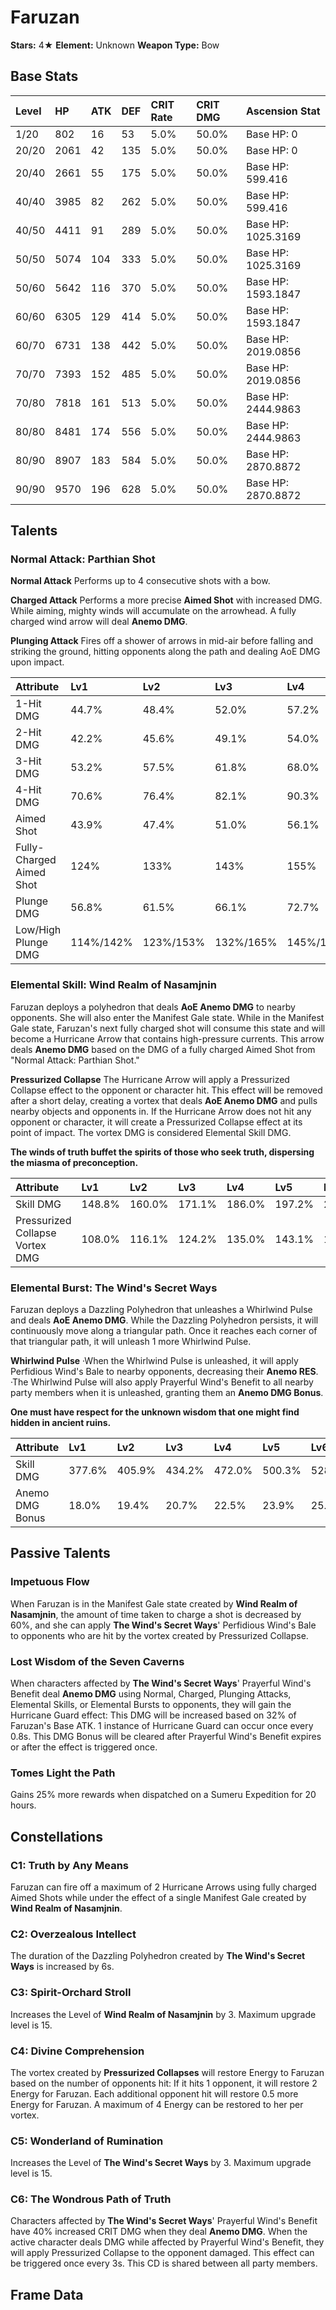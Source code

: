 # Faruzan

**Stars:** 4★
**Element:** Unknown
**Weapon Type:** Bow

## Base Stats

| Level | HP | ATK | DEF | CRIT Rate | CRIT DMG | Ascension Stat |
| :--- | :--- | :--- | :--- | :--- | :--- | :--- |
| 1/20 | 802 | 16 | 53 | 5.0% | 50.0% | Base HP: 0 |
| 20/20 | 2061 | 42 | 135 | 5.0% | 50.0% | Base HP: 0 |
| 20/40 | 2661 | 55 | 175 | 5.0% | 50.0% | Base HP: 599.416 |
| 40/40 | 3985 | 82 | 262 | 5.0% | 50.0% | Base HP: 599.416 |
| 40/50 | 4411 | 91 | 289 | 5.0% | 50.0% | Base HP: 1025.3169 |
| 50/50 | 5074 | 104 | 333 | 5.0% | 50.0% | Base HP: 1025.3169 |
| 50/60 | 5642 | 116 | 370 | 5.0% | 50.0% | Base HP: 1593.1847 |
| 60/60 | 6305 | 129 | 414 | 5.0% | 50.0% | Base HP: 1593.1847 |
| 60/70 | 6731 | 138 | 442 | 5.0% | 50.0% | Base HP: 2019.0856 |
| 70/70 | 7393 | 152 | 485 | 5.0% | 50.0% | Base HP: 2019.0856 |
| 70/80 | 7818 | 161 | 513 | 5.0% | 50.0% | Base HP: 2444.9863 |
| 80/80 | 8481 | 174 | 556 | 5.0% | 50.0% | Base HP: 2444.9863 |
| 80/90 | 8907 | 183 | 584 | 5.0% | 50.0% | Base HP: 2870.8872 |
| 90/90 | 9570 | 196 | 628 | 5.0% | 50.0% | Base HP: 2870.8872 |

## Talents

### Normal Attack: Parthian Shot

**Normal Attack**
Performs up to 4 consecutive shots with a bow.

**Charged Attack**
Performs a more precise **Aimed Shot** with increased DMG.
While aiming, mighty winds will accumulate on the arrowhead. A fully charged wind arrow will deal **Anemo DMG**.

**Plunging Attack**
Fires off a shower of arrows in mid-air before falling and striking the ground, hitting opponents along the path and dealing AoE DMG upon impact.

| Attribute | Lv1 | Lv2 | Lv3 | Lv4 | Lv5 | Lv6 | Lv7 | Lv8 | Lv9 | Lv10 | Lv11 | Lv12 | Lv13 | Lv14 | Lv15 |
| :--- | :--- | :--- | :--- | :--- | :--- | :--- | :--- | :--- | :--- | :--- | :--- | :--- | :--- | :--- | :--- |
| 1-Hit DMG | 44.7% | 48.4% | 52.0% | 57.2% | 60.9% | 65.0% | 70.7% | 76.5% | 82.2% | 88.4% | 94.7% |
| 2-Hit DMG | 42.2% | 45.6% | 49.1% | 54.0% | 57.4% | 61.3% | 66.7% | 72.1% | 77.5% | 83.4% | 89.3% |
| 3-Hit DMG | 53.2% | 57.5% | 61.8% | 68.0% | 72.3% | 77.3% | 84.1% | 90.9% | 97.7% | 105.1% | 112.5% |
| 4-Hit DMG | 70.6% | 76.4% | 82.1% | 90.3% | 96.1% | 102.6% | 111.7% | 120.7% | 129.7% | 139.6% | 149.5% |
| Aimed Shot | 43.9% | 47.4% | 51.0% | 56.1% | 59.7% | 63.8% | 69.4% | 75.0% | 80.6% | 86.7% | 92.8% |
| Fully-Charged Aimed Shot | 124% | 133% | 143% | 155% | 164% | 174% | 186% | 198% | 211% | 223% | 236% |
| Plunge DMG | 56.8% | 61.5% | 66.1% | 72.7% | 77.3% | 82.6% | 89.9% | 97.1% | 104.4% | 112.3% | 120.3% |
| Low/High Plunge DMG | 114%/142% | 123%/153% | 132%/165% | 145%/182% | 155%/193% | 165%/206% | 180%/224% | 194%/243% | 209%/261% | 225%/281% | 240%/300% |

### Elemental Skill: Wind Realm of Nasamjnin

Faruzan deploys a polyhedron that deals **AoE Anemo DMG** to nearby opponents. She will also enter the Manifest Gale state.
While in the Manifest Gale state, Faruzan's next fully charged shot will consume this state and will become a Hurricane Arrow that contains high-pressure currents. This arrow deals **Anemo DMG** based on the DMG of a fully charged Aimed Shot from "Normal Attack: Parthian Shot."

**Pressurized Collapse**
The Hurricane Arrow will apply a Pressurized Collapse effect to the opponent or character hit. This effect will be removed after a short delay, creating a vortex that deals **AoE Anemo DMG** and pulls nearby objects and opponents in. If the Hurricane Arrow does not hit any opponent or character, it will create a Pressurized Collapse effect at its point of impact.
The vortex DMG is considered Elemental Skill DMG.

**The winds of truth buffet the spirits of those who seek truth, dispersing the miasma of preconception.**

| Attribute | Lv1 | Lv2 | Lv3 | Lv4 | Lv5 | Lv6 | Lv7 | Lv8 | Lv9 | Lv10 | Lv11 | Lv12 | Lv13 | Lv14 | Lv15 |
| :--- | :--- | :--- | :--- | :--- | :--- | :--- | :--- | :--- | :--- | :--- | :--- | :--- | :--- | :--- | :--- |
| Skill DMG | 148.8% | 160.0% | 171.1% | 186.0% | 197.2% | 208.3% | 223.2% | 238.1% | 253.0% | 267.8% | 282.7% | 297.6% | 316.2% |
| Pressurized Collapse Vortex DMG | 108.0% | 116.1% | 124.2% | 135.0% | 143.1% | 151.2% | 162.0% | 172.8% | 183.6% | 194.4% | 205.2% | 216.0% | 229.5% |

### Elemental Burst: The Wind's Secret Ways

Faruzan deploys a Dazzling Polyhedron that unleashes a Whirlwind Pulse and deals **AoE Anemo DMG**.
While the Dazzling Polyhedron persists, it will continuously move along a triangular path. Once it reaches each corner of that triangular path, it will unleash 1 more Whirlwind Pulse.

**Whirlwind Pulse**
·When the Whirlwind Pulse is unleashed, it will apply Perfidious Wind's Bale to nearby opponents, decreasing their **Anemo RES**.
·The Whirlwind Pulse will also apply Prayerful Wind's Benefit to all nearby party members when it is unleashed, granting them an **Anemo DMG Bonus**.

**One must have respect for the unknown wisdom that one might find hidden in ancient ruins.**

| Attribute | Lv1 | Lv2 | Lv3 | Lv4 | Lv5 | Lv6 | Lv7 | Lv8 | Lv9 | Lv10 | Lv11 | Lv12 | Lv13 | Lv14 | Lv15 |
| :--- | :--- | :--- | :--- | :--- | :--- | :--- | :--- | :--- | :--- | :--- | :--- | :--- | :--- | :--- | :--- |
| Skill DMG | 377.6% | 405.9% | 434.2% | 472.0% | 500.3% | 528.6% | 566.4% | 604.2% | 641.9% | 679.7% | 717.4% | 755.2% | 802.4% |
| Anemo DMG Bonus | 18.0% | 19.4% | 20.7% | 22.5% | 23.9% | 25.2% | 27.0% | 28.8% | 30.6% | 32.4% | 34.2% | 36.0% | 38.3% |

## Passive Talents

### Impetuous Flow

When Faruzan is in the Manifest Gale state created by **Wind Realm of Nasamjnin**, the amount of time taken to charge a shot is decreased by 60%, and she can apply **The Wind's Secret Ways**' Perfidious Wind's Bale to opponents who are hit by the vortex created by Pressurized Collapse.

### Lost Wisdom of the Seven Caverns

When characters affected by **The Wind's Secret Ways**' Prayerful Wind's Benefit deal **Anemo DMG** using Normal, Charged, Plunging Attacks, Elemental Skills, or Elemental Bursts to opponents, they will gain the Hurricane Guard effect: This DMG will be increased based on 32% of Faruzan's Base ATK. 1 instance of Hurricane Guard can occur once every 0.8s. This DMG Bonus will be cleared after Prayerful Wind's Benefit expires or after the effect is triggered once.

### Tomes Light the Path

Gains 25% more rewards when dispatched on a Sumeru Expedition for 20 hours.

## Constellations

### C1: Truth by Any Means

Faruzan can fire off a maximum of 2 Hurricane Arrows using fully charged Aimed Shots while under the effect of a single Manifest Gale created by **Wind Realm of Nasamjnin**.

### C2: Overzealous Intellect

The duration of the Dazzling Polyhedron created by **The Wind's Secret Ways** is increased by 6s.

### C3: Spirit-Orchard Stroll

Increases the Level of **Wind Realm of Nasamjnin** by 3.
Maximum upgrade level is 15.

### C4: Divine Comprehension

The vortex created by **Pressurized Collapses** will restore Energy to Faruzan based on the number of opponents hit: If it hits 1 opponent, it will restore 2 Energy for Faruzan. Each additional opponent hit will restore 0.5 more Energy for Faruzan.
A maximum of 4 Energy can be restored to her per vortex.

### C5: Wonderland of Rumination

Increases the Level of **The Wind's Secret Ways** by 3.
Maximum upgrade level is 15.

### C6: The Wondrous Path of Truth

Characters affected by **The Wind's Secret Ways**' Prayerful Wind's Benefit have 40% increased CRIT DMG when they deal **Anemo DMG**. When the active character deals DMG while affected by Prayerful Wind's Benefit, they will apply Pressurized Collapse to the opponent damaged. This effect can be triggered once every 3s. This CD is shared between all party members.

## Frame Data

